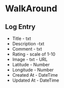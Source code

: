 # WalkAround

## Log Entry

* Title - txt
* Description -txt
* Comment - txt
* Rating - scale of 1-10
* Image - txt - URL
* Latitude - Number
* Longitude - Number
* Created At - DateTime
* Updated At - DateTime


